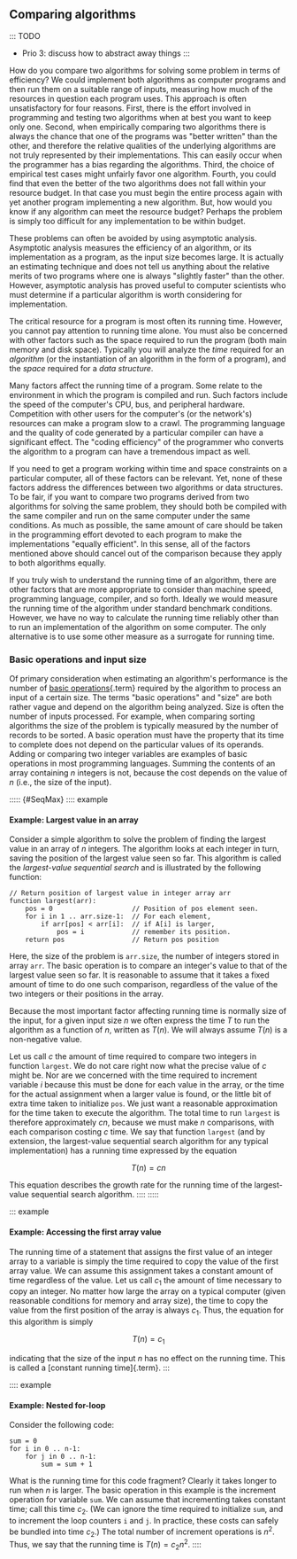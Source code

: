 
## Comparing algorithms

::: TODO
- Prio 3: discuss how to abstract away things
:::

How do you compare two algorithms for solving some problem in terms of
efficiency? We could implement both algorithms as computer programs and
then run them on a suitable range of inputs, measuring how much of the
resources in question each program uses. This approach is often
unsatisfactory for four reasons. First, there is the effort involved in
programming and testing two algorithms when at best you want to keep
only one. Second, when empirically comparing two algorithms there is
always the chance that one of the programs was "better written" than
the other, and therefore the relative qualities of the underlying
algorithms are not truly represented by their implementations. This can
easily occur when the programmer has a bias regarding the algorithms.
Third, the choice of empirical test cases might unfairly favor one
algorithm. Fourth, you could find that even the better of the two
algorithms does not fall within your resource budget. In that case you
must begin the entire process again with yet another program
implementing a new algorithm. But, how would you know if any algorithm
can meet the resource budget? Perhaps the problem is simply too
difficult for any implementation to be within budget.

These problems can often be avoided by using asymptotic analysis.
Asymptotic analysis measures the efficiency of an algorithm, or its
implementation as a program, as the input size becomes large. It is
actually an estimating technique and does not tell us anything about the
relative merits of two programs where one is always "slightly faster"
than the other. However, asymptotic analysis has proved useful to
computer scientists who must determine if a particular algorithm is
worth considering for implementation.

The critical resource for a program is most often its running time.
However, you cannot pay attention to running time alone. You must also
be concerned with other factors such as the space required to run the
program (both main memory and disk space). Typically you will analyze
the *time* required for an *algorithm* (or the instantiation of an
algorithm in the form of a program), and the *space* required for a
*data structure*.

Many factors affect the running time of a program. Some relate to the
environment in which the program is compiled and run. Such factors
include the speed of the computer's CPU, bus, and peripheral hardware.
Competition with other users for the computer's (or the network's)
resources can make a program slow to a crawl. The programming language
and the quality of code generated by a particular compiler can have a
significant effect. The "coding efficiency" of the programmer who
converts the algorithm to a program can have a tremendous impact as
well.

If you need to get a program working within time and space constraints
on a particular computer, all of these factors can be relevant. Yet,
none of these factors address the differences between two algorithms or
data structures. To be fair, if you want to compare two programs derived
from two algorithms for solving the same problem, they should both be
compiled with the same compiler and run on the same computer under the
same conditions. As much as possible, the same amount of care should be
taken in the programming effort devoted to each program to make the
implementations "equally efficient". In this sense, all of the factors
mentioned above should cancel out of the comparison because they apply
to both algorithms equally.

If you truly wish to understand the running time of an algorithm, there
are other factors that are more appropriate to consider than machine
speed, programming language, compiler, and so forth. Ideally we would
measure the running time of the algorithm under standard benchmark
conditions. However, we have no way to calculate the running time
reliably other than to run an implementation of the algorithm on some
computer. The only alternative is to use some other measure as a
surrogate for running time.

### Basic operations and input size

Of primary consideration when estimating an algorithm's performance is
the number of [basic operations](#basic-operation){.term} required by the algorithm to process an input of a certain
size. The terms "basic operations" and "size" are both rather vague
and depend on the algorithm being analyzed. Size is often the number of
inputs processed. For example, when comparing sorting algorithms the
size of the problem is typically measured by the number of records to be
sorted. A basic operation must have the property that its time to
complete does not depend on the particular values of its operands.
Adding or comparing two integer variables are examples of basic
operations in most programming languages. Summing the contents of an
array containing $n$ integers is not, because the cost depends on the
value of $n$ (i.e., the size of the input).

::::: {#SeqMax}
:::: example
#### Example: Largest value in an array

Consider a simple algorithm to solve the problem of finding the largest
value in an array of $n$ integers. The algorithm looks at each integer
in turn, saving the position of the largest value seen so far. This
algorithm is called the *largest-value sequential search* and is
illustrated by the following function:

    // Return position of largest value in integer array arr
    function largest(arr):
        pos = 0                    // Position of pos element seen.
        for i in 1 .. arr.size-1:  // For each element,
            if arr[pos] < arr[i]:  // if A[i] is larger,
                pos = i            // remember its position.
        return pos                 // Return pos position

Here, the size of the problem is `arr.size`, the number of integers
stored in array `arr`. The basic operation is to compare an integer's
value to that of the largest value seen so far. It is reasonable to
assume that it takes a fixed amount of time to do one such comparison,
regardless of the value of the two integers or their positions in the
array.

Because the most important factor affecting running time is normally
size of the input, for a given input size $n$ we often express the time
$T$ to run the algorithm as a function of $n$, written as $T(n)$.
We will always assume $T(n)$ is a non-negative value.

Let us call $c$ the amount of time required to compare two integers in
function `largest`. We do not care right now what the precise value of
$c$ might be. Nor are we concerned with the time required to increment
variable $i$ because this must be done for each value in the array, or
the time for the actual assignment when a larger value is found, or the
little bit of extra time taken to initialize `pos`. We just want a
reasonable approximation for the time taken to execute the algorithm.
The total time to run `largest` is therefore approximately $cn$, because
we must make $n$ comparisons, with each comparison costing $c$ time. We
say that function `largest` (and by extension, the largest-value
sequential search algorithm for any typical implementation) has a
running time expressed by the equation

$$
T(n) = cn
$$

This equation describes the growth rate for the running time of the
largest-value sequential search algorithm.
::::
:::::

::: example
#### Example: Accessing the first array value

The running time of a statement that assigns the first value of an
integer array to a variable is simply the time required to copy the
value of the first array value. We can assume this assignment takes a
constant amount of time regardless of the value. Let us call $c_1$ the
amount of time necessary to copy an integer. No matter how large the
array on a typical computer (given reasonable conditions for memory and
array size), the time to copy the value from the first position of the
array is always $c_1$. Thus, the equation for this algorithm is simply

$$
T(n) = c_1
$$

indicating that the size of the input $n$ has no effect on the running
time. This is called a [constant running time]{.term}.
:::

:::: example
#### Example: Nested for-loop

Consider the following code:

    sum = 0
    for i in 0 .. n-1:
        for j in 0 .. n-1:
            sum = sum + 1

What is the running time for this code fragment? Clearly it takes longer
to run when $n$ is larger. The basic operation in this example is the
increment operation for variable `sum`. We can assume that incrementing
takes constant time; call this time $c_2$. (We can ignore the time
required to initialize `sum`, and to increment the loop counters `i` and
`j`. In practice, these costs can safely be bundled into time $c_2$.)
The total number of increment operations is $n^2$. Thus, we say that the
running time is $T(n) = c_2 n^2$.
::::
